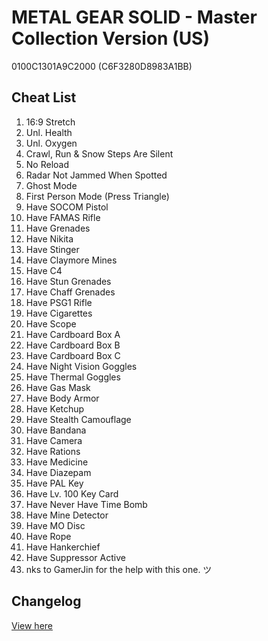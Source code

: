 # METAL GEAR SOLID - Master Collection Version (US)
0100C1301A9C2000 (C6F3280D8983A1BB)

## Cheat List
1. 16:9 Stretch
1. Unl. Health
1. Unl. Oxygen
1. Crawl, Run & Snow Steps Are Silent
1. No Reload
1. Radar Not Jammed When Spotted
1. Ghost Mode
1. First Person Mode (Press Triangle)
1. Have SOCOM Pistol
1. Have FAMAS Rifle
1. Have Grenades
1. Have Nikita
1. Have Stinger
1. Have Claymore Mines
1. Have C4
1. Have Stun Grenades
1. Have Chaff Grenades
1. Have PSG1 Rifle
1. Have Cigarettes
1. Have Scope
1. Have Cardboard Box A
1. Have Cardboard Box B
1. Have Cardboard Box C
1. Have Night Vision Goggles
1. Have Thermal Goggles
1. Have Gas Mask
1. Have Body Armor
1. Have Ketchup
1. Have Stealth Camouflage
1. Have Bandana
1. Have Camera
1. Have Rations
1. Have Medicine
1. Have Diazepam
1. Have PAL Key
1. Have Lv. 100 Key Card
1. Have Never Have Time Bomb
1. Have Mine Detector
1. Have MO Disc
1. Have Rope
1. Have Hankerchief
1. Have Suppressor Active
1. nks to GamerJin for the help with this one. ツ

## Changelog
[View here](./CHANGELOG.md)